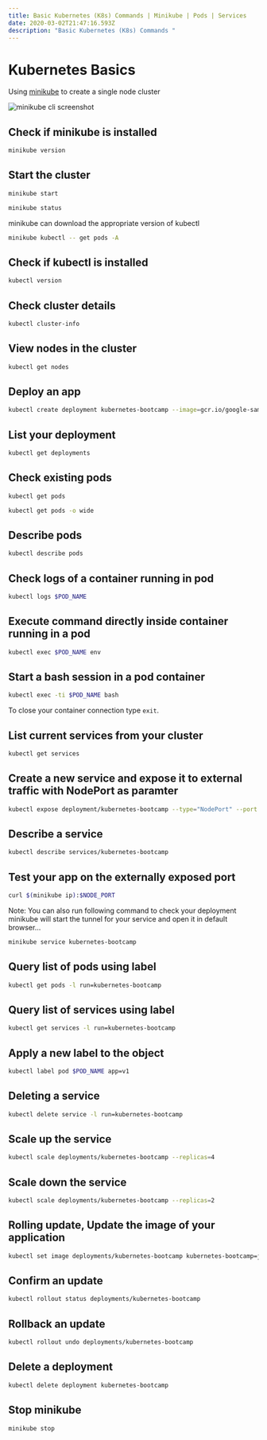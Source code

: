 ```yaml
---
title: Basic Kubernetes (K8s) Commands | Minikube | Pods | Services
date: 2020-03-02T21:47:16.593Z
description: "Basic Kubernetes (K8s) Commands "
---
```

# Kubernetes Basics

Using [minikube](https://minikube.sigs.k8s.io/docs/start/) to create a single node cluster

![minikube cli screenshot](/img/minikube_cli.png "minikube cli")



## Check if minikube is installed

```bash
minikube version
```

## Start the cluster

```bash
minikube start
```

```bash
minikube status
```

minikube can download the appropriate version of kubectl

```bash
minikube kubectl -- get pods -A
```

## Check if kubectl is installed

```bash
kubectl version
```

## Check cluster details

```bash
kubectl cluster-info
```

## View nodes in the cluster

```bash
kubectl get nodes
```

## Deploy an app

```bash
kubectl create deployment kubernetes-bootcamp --image=gcr.io/google-samples/kubernetes-bootcamp:v1
```

## List your deployment

```bash
kubectl get deployments
```

## Check existing pods

```bash
kubectl get pods
```

```bash
kubectl get pods -o wide
```

## Describe pods

```bash
kubectl describe pods
```

## Check logs of a container running in pod

```bash
kubectl logs $POD_NAME
```

## Execute command directly inside container running in a pod

```bash
kubectl exec $POD_NAME env
```

## Start a bash session in a pod container

```bash
kubectl exec -ti $POD_NAME bash
```

To close your container connection type `exit`.

## List current services from your cluster

```bash
kubectl get services
```

## Create a new service and expose it to external traffic with NodePort as paramter

```bash
kubectl expose deployment/kubernetes-bootcamp --type="NodePort" --port 8080
```

## Describe a service

```bash
kubectl describe services/kubernetes-bootcamp
```

## Test your app on the externally exposed port

```bash
curl $(minikube ip):$NODE_PORT
```

Note: You can also run following command to check your deployment 
minikube will start the tunnel for your service and open it in default browser...
```bash
minikube service kubernetes-bootcamp
```

## Query list of pods using label

```bash
kubectl get pods -l run=kubernetes-bootcamp
```

## Query list of services using label

```bash
kubectl get services -l run=kubernetes-bootcamp
```

## Apply a new label to the object

```bash
kubectl label pod $POD_NAME app=v1
```

## Deleting a service

```bash
kubectl delete service -l run=kubernetes-bootcamp
```

## Scale up the service

```bash
kubectl scale deployments/kubernetes-bootcamp --replicas=4
```

## Scale down the service

```bash
kubectl scale deployments/kubernetes-bootcamp --replicas=2
```

## Rolling update, Update the image of your application

```bash
kubectl set image deployments/kubernetes-bootcamp kubernetes-bootcamp=jocatalin/kubernetes-bootcamp:v2
```

## Confirm an update

```bash
kubectl rollout status deployments/kubernetes-bootcamp
```

## Rollback an update

```bash
kubectl rollout undo deployments/kubernetes-bootcamp
```

## Delete a deployment 
```bash
kubectl delete deployment kubernetes-bootcamp
```

## Stop minikube
```bash
minikube stop
```